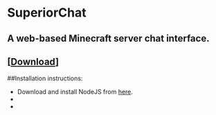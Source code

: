 # SuperiorChat
A web-based Minecraft server chat interface.
---
[<a class="github-button" href="https://github.com/toastythetoaster/SuperiorChat/archive/master.zip" data-size="large" aria-label="Download toastythetoaster/SuperiorChat on GitHub">Download</a>]
---
##Installation instructions:
- Download and install NodeJS from [here](https://nodejs.org/en/download/ "NodeJS Download Page").
- 
- 
